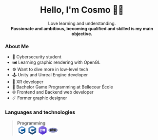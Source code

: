 <div align="center">
    <h1>Hello, I'm Cosmo 🧑‍💻</h1>
    <p>Love learning and understanding.<br>
    <strong>Passionate and ambitious, becoming qualified and skilled is my main objective.</strong></p>
</div>

### About Me
- 🔐 Cybersecurity student
- 🖼 Learning graphic rendering with OpenGL
- ⚙️ Want to dive more in low-level tech
- 🕹 Unity and Unreal Engine developer
- 🥽 XR developer
- 📖 Bachelor Game Programming at Bellecour École
- 🌐 Frontend and Backend web developer
- ☄️ Former graphic designer

### Languages and technologies
> **Programming** <br>
<code><img alt="C Language" height="30" src="https://raw.githubusercontent.com/github/explore/80688e429a7d4ef2fca1e82350fe8e3517d3494d/topics/c/c.png"></code>
<code><img alt="C++ Language" height="30" src="https://raw.githubusercontent.com/github/explore/80688e429a7d4ef2fca1e82350fe8e3517d3494d/topics/cpp/cpp.png"></code>
<code><img alt="C# Language" height="30" src="https://raw.githubusercontent.com/github/explore/80688e429a7d4ef2fca1e82350fe8e3517d3494d/topics/csharp/csharp.png"></code>
<code><img alt="PHP" height="30" src="https://raw.githubusercontent.com/github/explore/80688e429a7d4ef2fca1e82350fe8e3517d3494d/topics/php/php.png"></code>
